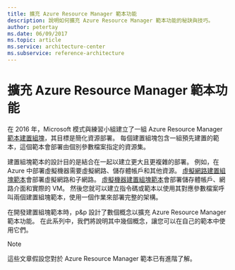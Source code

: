 ```yaml
---
title: 擴充 Azure Resource Manager 範本功能
description: 說明如何擴充 Azure Resource Manager 範本功能的秘訣與技巧。
author: petertay
ms.date: 06/09/2017
ms.topic: article
ms.service: architecture-center
ms.subservice: reference-architecture
---
```


# <a name="extend-azure-resource-manager-template-functionality"></a>擴充 Azure Resource Manager 範本功能

在 2016 年，Microsoft 模式與練習小組建立了一組 Azure Resource Manager [範本建置組塊](https://github.com/mspnp/template-building-blocks/wiki)，其目標是簡化資源部署。 每個建置組塊包含一組預先建置的範本，這個範本會部署由個別參數檔案指定的資源集。

建置組塊範本的設計目的是結合在一起以建立更大且更複雜的部署。 例如，在 Azure 中部署虛擬機器需要虛擬網路、儲存體帳戶和其他資源。 [虛擬網路建置組塊範本](https://github.com/mspnp/template-building-blocks/wiki/VNet-(v1))會部署虛擬網路和子網路。 [虛擬機器建置組塊範本](https://github.com/mspnp/template-building-blocks/wiki/Windows-and-Linux-VMs-(v1))會部署儲存體帳戶、網路介面和實際的 VM。 然後您就可以建立指令碼或範本以使用其對應參數檔案呼叫兩個建置組塊範本，使用一個作業來部署完整的架構。

在開發建置組塊範本時，p&p 設計了數個概念以擴充 Azure Resource Manager 範本功能。 在此系列中，我們將說明其中幾個概念，讓您可以在自己的範本中使用它們。

> [!NOTE]
> 這些文章假設您對於 Azure Resource Manager 範本已有進階了解。